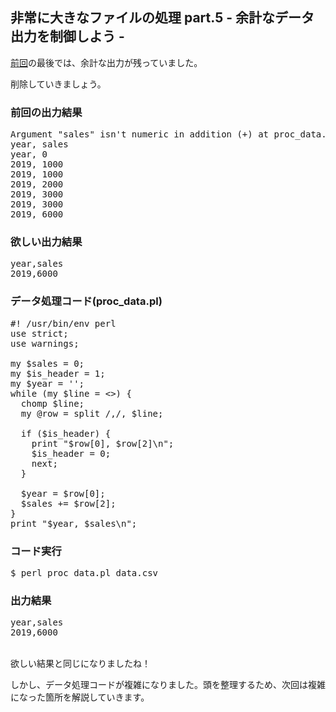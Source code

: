 <h2>非常に大きなファイルの処理 part.5 - 余計なデータ出力を制御しよう -</h2>

[前回](/blog/20200317085315.html)の最後では、余計な出力が残っていました。

削除していきましょう。

### 前回の出力結果

<pre>
Argument "sales" isn't numeric in addition (+) at proc_data.pl line 11, <> line 1.
year, sales
year, 0
2019, 1000
2019, 1000
2019, 2000
2019, 3000
2019, 3000
2019, 6000
</pre>

### 欲しい出力結果

<pre>
year,sales
2019,6000
</pre>

### データ処理コード(proc\_data.pl)

<pre>
#! /usr/bin/env perl
use strict;
use warnings;

my $sales = 0;
my $is_header = 1;
my $year = '';
while (my $line = <>) {
  chomp $line;
  my @row = split /,/, $line;

  if ($is_header) {
    print "$row[0], $row[2]\n";
    $is_header = 0;
    next;
  }

  $year = $row[0];
  $sales += $row[2];
}
print "$year, $sales\n";
</pre>

### コード実行

<pre>
$ perl proc_data.pl data.csv
</pre>

### 出力結果

<pre>
year,sales
2019,6000
</pre>

<br>
欲しい結果と同じになりましたね！

しかし、データ処理コードが複雑になりました。頭を整理するため、次回は複雑になった箇所を解説していきます。